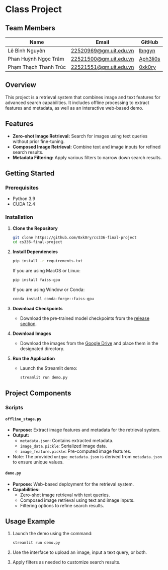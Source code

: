 # Class Project

## Team Members
| Name                  | Email                  | GitHub                                  |
|-----------------------|------------------------|-----------------------------------------|
| Lê Bình Nguyên         | 22520969@gm.uit.edu.vn  | [lbngyn](https://github.com/lbngyn)     |
| Phan Huỳnh Ngọc Trâm   | 22521500@gm.uit.edu.vn  | [Aph3li0s](https://github.com/Aph3li0s) |
| Phạm Thạch Thanh Trúc  | 22521551@gm.uit.edu.vn  | [0xk0ry](https://github.com/0xk0ry)     |

## Overview
This project is a retrieval system that combines image and text features for advanced search capabilities. It includes offline processing to extract features and metadata, as well as an interactive web-based demo.

## Features
- **Zero-shot Image Retrieval:** Search for images using text queries without prior fine-tuning.
- **Composed Image Retrieval:** Combine text and image inputs for refined search results.
- **Metadata Filtering:** Apply various filters to narrow down search results.

## Getting Started
### Prerequisites
- Python 3.9
- CUDA 12.4

### Installation
1. **Clone the Repository**
   ```bash
   git clone https://github.com/0xk0ry/cs336-final-project
   cd cs336-final-project
   ```

2. **Install Dependencies**
   ```bash
   pip install -r requirements.txt
   ```

   If you are using MacOS or Linux:
   ```bash
   pip install faiss-gpu
   ```

   If you are using Window or Conda:
   ```bash
   conda install conda-forge::faiss-gpu
   ```

3. **Download Checkpoints**
   - Download the pre-trained model checkpoints from the [release section](https://github.com/0xk0ry/cs336-final-project/releases/tag/release).

4. **Download Images**
   - Download the images from the [Google Drive](https://drive.google.com/file/d/1g6YUXX9hVENBmoPiYxj25G6YfPObnm4W/view?usp=sharing) and place them in the designated directory.

5. **Run the Application**
   - Launch the Streamlit demo:
     ```bash
     streamlit run demo.py
     ```

## Project Components
### Scripts
#### `offline_stage.py`
- **Purpose:** Extract image features and metadata for the retrieval system.
- **Output:**
  - `metadata.json`: Contains extracted metadata.
  - `image_data.pickle`: Serialized image data.
  - `image_feature.pickle`: Pre-computed image features.
- Note: The provided `unique_metadata.json` is derived from `metadata.json` to ensure unique values.

#### `demo.py`
- **Purpose:** Web-based deployment for the retrieval system.
- **Capabilities:**
  - Zero-shot image retrieval with text queries.
  - Composed image retrieval using text and image inputs.
  - Filtering options to refine search results.

## Usage Example
1. Launch the demo using the command:
   ```bash
   streamlit run demo.py
   ```

2. Use the interface to upload an image, input a text query, or both.

3. Apply filters as needed to customize search results.